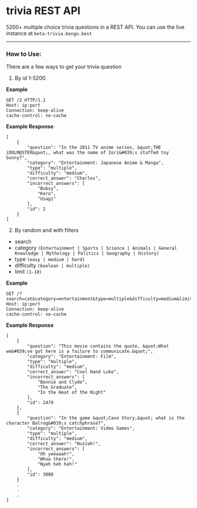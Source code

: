 # trivia REST API
5200+ multiple choice trivia questions in a REST API. You can use the live instance at `beta-trivia.bongo.best`

---
### How to Use:
There are a few ways to get your trivia question 
1) By id 1-5200

**Example**
```$xslt
GET /2 HTTP/1.1
Host: ip:port
Connection: keep-alive
cache-control: no-cache
```
**Example Response**
```$xslt
[
    {
        "question": "In the 2011 TV anime series, &quot;THE iDOLM@STER&quot;, what was the name of Iori&#039;s stuffed toy bunny?",
        "category": "Entertainment: Japanese Anime & Manga",
        "type": "multiple",
        "difficulty": "medium",
        "correct_answer": "Charles",
        "incorrect_answers": [
            "Bubsy",
            "Kero",
            "Usagi"
        ],
        "id": 2
    }
]
```
2) By random and with filters
 - search
 - category `(Entertainment | Sports | Science | Animals | General Knowledge | Mythology | Politics | Geography | History)`
 - type `(easy | medium | hard)`
 - difficulty `(boolean | multiple)`
 - limit `(1-10)`

**Example**
```$xslt
GET /?search=cat&category=entertainment&type=multiple&difficulty=medium&limit=10
Host: ip:port
Connection: keep-alive
cache-control: no-cache
```
**Example Response**
```$xslt
[
    {
        "question": "This movie contains the quote, &quot;What we&#039;ve got here is a failure to communicate.&quot;",
        "category": "Entertainment: Film",
        "type": "multiple",
        "difficulty": "medium",
        "correct_answer": "Cool Hand Luke",
        "incorrect_answers": [
            "Bonnie and Clyde",
            "The Graduate",
            "In the Heat of the Night"
        ],
        "id": 2479
    },
    {
        "question": "In the game &quot;Cave Story,&quot; what is the character Balrog&#039;s catchphrase?",
        "category": "Entertainment: Video Games",
        "type": "multiple",
        "difficulty": "medium",
        "correct_answer": "Huzzah!",
        "incorrect_answers": [
            "Oh yeeaaah!",
            "Whoa there!",
            "Nyeh heh heh!"
        ],
        "id": 3080
    }
    .
    .
    .
]
```
